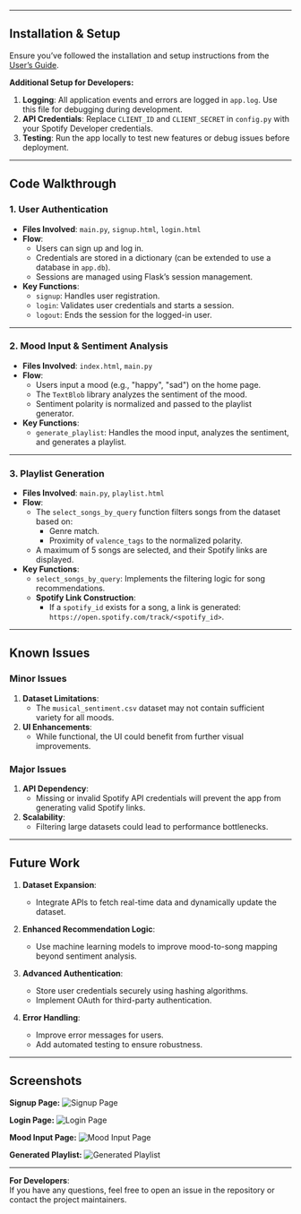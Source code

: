 
---

## Installation & Setup

Ensure you’ve followed the installation and setup instructions from the [User’s Guide](../README.md).

**Additional Setup for Developers:**
1. **Logging**: All application events and errors are logged in `app.log`. Use this file for debugging during development.
2. **API Credentials**: Replace `CLIENT_ID` and `CLIENT_SECRET` in `config.py` with your Spotify Developer credentials.
3. **Testing**: Run the app locally to test new features or debug issues before deployment.

---

## Code Walkthrough

### 1. User Authentication
- **Files Involved**: `main.py`, `signup.html`, `login.html`
- **Flow**:
    - Users can sign up and log in.
    - Credentials are stored in a dictionary (can be extended to use a database in `app.db`).
    - Sessions are managed using Flask’s session management.
- **Key Functions**:
    - `signup`: Handles user registration.
    - `login`: Validates user credentials and starts a session.
    - `logout`: Ends the session for the logged-in user.

---

### 2. Mood Input & Sentiment Analysis
- **Files Involved**: `index.html`, `main.py`
- **Flow**:
    - Users input a mood (e.g., "happy", "sad") on the home page.
    - The `TextBlob` library analyzes the sentiment of the mood.
    - Sentiment polarity is normalized and passed to the playlist generator.
- **Key Functions**:
    - `generate_playlist`: Handles the mood input, analyzes the sentiment, and generates a playlist.

---

### 3. Playlist Generation
- **Files Involved**: `main.py`, `playlist.html`
- **Flow**:
    - The `select_songs_by_query` function filters songs from the dataset based on:
        - Genre match.
        - Proximity of `valence_tags` to the normalized polarity.
    - A maximum of 5 songs are selected, and their Spotify links are displayed.
- **Key Functions**:
    - `select_songs_by_query`: Implements the filtering logic for song recommendations.
    - **Spotify Link Construction**:
        - If a `spotify_id` exists for a song, a link is generated:  
          `https://open.spotify.com/track/<spotify_id>`.

---

## Known Issues

### Minor Issues
1. **Dataset Limitations**: 
   - The `musical_sentiment.csv` dataset may not contain sufficient variety for all moods.
2. **UI Enhancements**:
   - While functional, the UI could benefit from further visual improvements.

### Major Issues
1. **API Dependency**:
   - Missing or invalid Spotify API credentials will prevent the app from generating valid Spotify links.
2. **Scalability**:
   - Filtering large datasets could lead to performance bottlenecks.

---

## Future Work

1. **Dataset Expansion**:
    - Integrate APIs to fetch real-time data and dynamically update the dataset.

2. **Enhanced Recommendation Logic**:
    - Use machine learning models to improve mood-to-song mapping beyond sentiment analysis.

3. **Advanced Authentication**:
    - Store user credentials securely using hashing algorithms.
    - Implement OAuth for third-party authentication.

4. **Error Handling**:
    - Improve error messages for users.
    - Add automated testing to ensure robustness.

---

## Screenshots

**Signup Page:**
![Signup Page](https://github.com/user-attachments/assets/signup-screenshot.png)

**Login Page:**
![Login Page](https://github.com/user-attachments/assets/login-screenshot.png)

**Mood Input Page:**
![Mood Input Page](https://github.com/user-attachments/assets/input-screenshot.png)

**Generated Playlist:**
![Generated Playlist](https://github.com/user-attachments/assets/playlist-screenshot.png)

---

**For Developers**:  
If you have any questions, feel free to open an issue in the repository or contact the project maintainers.
